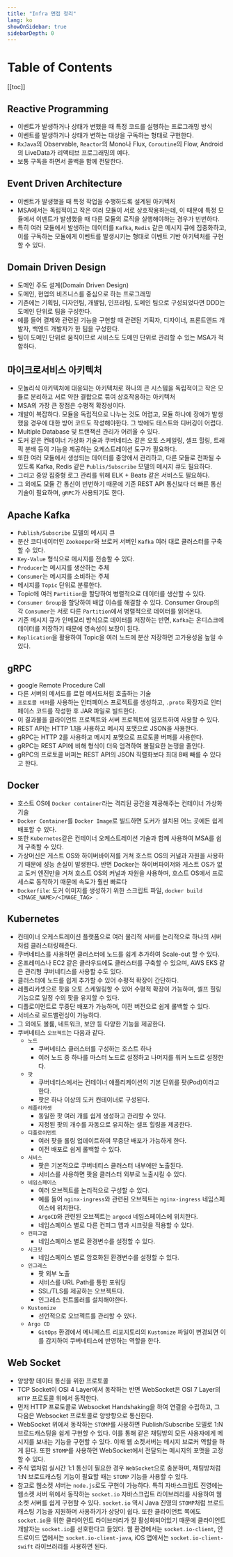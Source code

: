 ```yaml
---
title: "Infra 면접 정리"
lang: ko
showOnSidebar: true
sidebarDepth: 0
---
```


# Table of Contents
[[toc]]

## Reactive Programming
- 이벤트가 발생하거나 상태가 변했을 때 특정 코드를 실행하는 프로그래밍 방식
- 이벤트를 발생하거나 상태가 변하는 대상을 구독하는 형태로 구현한다.
- `RxJava`의 Observable, `Reactor`의 Mono나 Flux, `Coroutine`의 Flow, Android의 LiveData가 리액티브 프로그래밍의 예다.
- 보통 구독을 하면서 콜백을 함께 전달한다.

## Event Driven Architecture
- 이벤트가 발생했을 때 특정 작업을 수행하도록 설계된 아키텍처
- MSA에서는 독립적이고 작은 여러 모듈이 서로 상호작용하는데, 이 때문에 특정 모듈에서 이벤트가 발생했을 때 다른 모듈의 로직을 실행해야하는 경우가 빈번하다.
- 특히 여러 모듈에서 발생하는 데이터를 `Kafka`, `Redis` 같은 메시지 큐에 집중화하고, 이를 구독하는 모듈에게 이벤트를 발생시키는 형태로 이벤트 기반 아키텍처를 구현할 수 있다.

## Domain Driven Design
- 도메인 주도 설계(Domain Driven Design)
- 도메인, 현업의 비즈니스를 중심으로 하는 프로그래밍
- 기존에는 기획팀, 디자인팀, 개발팀, 인프라팀, 도메인 팀으로 구성되었다면 DDD는 도메인 단위로 팀을 구성한다.
- 예를 들어 결제와 관련된 기능을 구현할 때 관련된 기획자, 디자이너, 프론트엔드 개발자, 백엔드 개발자가 한 팀을 구성한다.
- 팀이 도메인 단위로 움직이므로 서비스도 도메인 단위로 관리할 수 있는 MSA가 적합하다.

## 마이크로서비스 아키텍처
- 모놀리식 아키텍처에 대응되는 아키텍처로 하나의 큰 시스템을 독립적이고 작은 모듈로 분리하고 서로 약한 결합으로 묶여 상호작용하는 아키텍처
- MSA의 가장 큰 장점은 수평적 확장성이다.
- 개발이 복잡하다. 모듈을 독립적으로 나누는 것도 어렵고, 모듈 하나에 장애가 발생했을 경우에 대한 방어 코드도 작성해야한다. 그 밖에도 테스트와 디버깅이 어렵다.
- Multiple Database 및 트랜잭션 관리가 어려울 수 있다.
- 도커 같은 컨테이너 가상화 기술과 쿠버네티스 같은 오토 스케일링, 셀프 힐링, 트래픽 분배 등의 기능을 제공하는 오케스트레이션 도구가 필요하다.
- 또한 여러 모듈에서 생성되는 데이터를 중앙에서 관리하고, 다른 모듈로 전파될 수 있도록 Kafka, Redis 같은 `Publis/Subscribe` 모델의 메시지 큐도 필요하다.
- 그리고 중앙 집중형 로그 관리를 위해 ELK + Beats 같은 서비스도 필요하다.
- 그 외에도 모듈 간 통신이 빈번하기 때문에 기존 REST API 통신보다 더 빠른 통신 기술이 필요하며, `gRPC`가 사용되기도 한다.

## Apache Kafka
- `Publish/Subscribe` 모델의 메시지 큐
- 분산 코디네이터인 `Zookeeper`와 브로커 서버인 `Kafka` 여러 대로 클러스터를 구축할 수 있다.
- `Key-Value` 형식으로 메시지를 전송할 수 있다.
- `Producer`는 메시지를 생산하는 주체
- `Consumer`는 메시지를 소비하는 주체
- 메시지를 `Topic` 단위로 분류한다.
- Topic에 여러 `Partition`을 할당하여 병렬적으로 데이터를 생산할 수 있다.
- `Consumer Group`을 할당하여 배압 이슈를 해결할 수 있다. Consumer Group의 각 `Consumer`는 서로 다른 `Partition`에서 병렬적으로 데이터를 읽어온다.
- 기존 메시지 큐가 인메모리 방식으로 데이터를 저장하는 반면, `Kafka`는 온디스크에 데이터를 저장하기 때문에 영속성이 보장이 된다.
- `Replication`을 활용하여 Topic을 여러 노드에 분산 저장하면 고가용성을 높일 수 있다.


## gRPC
- google Remote Procedure Call
- 다른 서버의 메서드를 로컬 메서드처럼 호출하는 기술
- `프로토콜 버퍼`를 사용하는 인터페이스 프로젝트를 생성하고, `.proto` 확장자로 인터페이스 코드를 작성한 후 JAR 파일로 빌드한다.
- 이 결과물을 클라이언트 프로젝트와 서버 프로젝트에 임포트하여 사용할 수 있다.
- REST API는 HTTP 1.1을 사용하고 메시지 포맷으로 JSON을 사용한다.
- gRPC는 HTTP 2를 사용하고 메시지 포맷으로 프로토콜 버퍼를 사용한다.
- gRPC는 REST API에 비해 형식이 더욱 엄격하여 불필요한 논쟁을 줄인다.
- gRPC의 프로토콜 버퍼는 REST API의 JSON 직렬화보다 최대 8배 빼를 수 있다고 한다.

## Docker
- 호스트 OS에 `Docker container`라는 격리된 공간을 제공해주는 컨테이너 가상화 기술
- `Docker Container`를 `Docker Image`로 빌드하면 도커가 설치된 어느 곳에든 쉽게 배포할 수 있다.
- 또한 `Kubernetes`같은 컨테이너 오케스트레이션 기술과 함께 사용하여 MSA를 쉽게 구축할 수 있다.
- 가상머신은 게스트 OS와 하이버바이저를 거쳐 호스트 OS의 커널과 자원을 사용하기 때문에 성능 손실이 발생한다. 반면 Docker는 하이버파이저와 게스트 OS가 없고 도커 엔진만을 거쳐 호스트 OS의 커널과 자원을 사용하며, 호스트 OS에서 프로세스로 동작하기 때문에 속도가 훨씬 빠르다
- `Dockerfile`: 도커 이미지를 생성하기 위한 스크립트 파일, `docker build <IMAGE_NAME>/<IMAGE_TAG> .`

## Kubernetes
- 컨테이너 오케스트레이션 플랫폼으로 여러 물리적 서버를 논리적으로 하나의 서버처럼 클러스터링해준다.
- 쿠버네티스를 사용하면 클러스터에 노드를 쉽게 추가하여 Scale-out 할 수 있다.
- 온프레미스나 EC2 같은 클라우드에도 클러스터를 구축할 수 있으며, AWS EKS 같은 관리형 쿠버네티스를 사용할 수도 있다.
- 클러스터에 노드를 쉽게 추가할 수 있어 수평적 확장이 간단하다.
- 레플리카셋으로 팟을 오토 스케일링할 수 있어 수평적 확장이 가능하며, 셀프 힐링 기능으로 일정 수의 팟을 유지할 수 있다.
- 디플로이먼트로 무중단 배포가 가능하며, 이전 버전으로 쉽게 롤백할 수 있다.
- 서비스로 로드밸런싱이 가능하다.
- 그 외에도 볼륨, 네트워크, 보안 등 다양한 기능을 제공한다.
- 쿠버네티스 `오브젝트`는 다음과 같다.
    - `노드`
        - 쿠버네티스 클러스터를 구성하는 호스트 하나
        - 여러 노드 중 하나를 마스터 노드로 설정하고 나머지를 워커 노드로 설정한다.
    - `팟`
        - 쿠버네티스에서는 컨테이너 애플리케이션의 기본 단위를 팟(Pod)이라고 한다.
        - 팟은 하나 이상의 도커 컨테이너로 구성된다.
    - `레플리카셋`
        - 동일한 팟 여러 개를 쉽게 생성하고 관리할 수 있다.
        - 지정된 팟의 개수를 자동으로 유지하는 셀프 힐링을 제공한다.
    - `디플로이먼트`
        - 여러 팟을 롤링 업데이트하여 무중단 배포가 가능하게 한다.
        - 이전 배포로 쉽게 롤백할 수 있다.
    - `서비스`
        - 팟은 기본적으로 쿠버네티스 클러스터 내부에만 노출된다.
        - 서비스를 사용하면 팟을 클러스터 외부로 노출시킬 수 있다.
    - `네임스페이스`
        - 여러 오브젝트를 논리적으로 구성할 수 있다.
        - 예를 들어 `nginx-ingress`와 관련된 오브젝트는 `nginx-ingress` 네임스페이스에 위치한다.
        - `ArgoCD`와 관련된 오브젝트는 `argocd` 네임스페이스에 위치한다.
        - 네임스페이스 별로 다른 컨피그 맵과 시크릿을 적용할 수 있다.
    - `컨피그맵`
        - 네임스페이스 별로 환경변수를 설정할 수 있다.
    - `시크릿`
        - 네임스페이스 별로 암호화된 환경변수를 설정할 수 있다.
    - `인그레스`
        - 팟 외부 노출
        - 서비스를 URL Path를 통한 포워딩
        - SSL/TLS를 제공하는 오브젝트다.
        - 인그레스 컨트롤러를 설치해야한다.
    - `Kustomize`
        - 선언적으로 오브젝트를 관리할 수 있다.
    - `Argo CD`
        - `GitOps` 환경에서 메니페스트 리포지토리의 `Kustomize` 파일이 변경되면 이를 감지하여 쿠버네티스에 반영하는 역할을 한다.

## Web Socket
- 양방향 데이터 통신을 위한 프로토콜
- TCP Socket이 OSI 4 Layer에서 동작하는 반면 WebSocket은 OSI 7 Layer의 `HTTP` 프로토콜 위에서 동작한다.
- 먼저 HTTP 프로토콜로 Websocket Handshaking을 하여 연결을 수립하고, 그 다음은 Websocket 프로토콜로 양방향으로 통신한다.
- WebSocket 위에서 동작하는 `STOMP`를 사용하면 Publish/Subscribe 모델로 1:N 브로드캐스팅을 쉽게 구현할 수 있다. 이를 통해 같은 채팅방의 모든 사용자에게 메시지를 보내는 기능을 구현할 수 있다. 이때 웹 소켓서버는 메시지 브로커 역할을 하게 된다. 또한 `STOMP`를 사용하면 WebSocket에서 전달되는 메시지의 포맷을 고정할 수 있다.
- 주식 앱처럼 실시간 1:1 통신이 필요한 경우 `WebSocket`으로 충분하며, 채팅방처럼 1:N 브로드캐스팅 기능이 필요할 때는 `STOMP` 기능을 사용할 수 있다.
- 참고로 웹소켓 서버는 `node.js`로도 구현이 가능하다. 특히 자바스크립트 진영에는 웹소켓 서버 위에서 동작하는 `socket.io` 자바스크립트 라이브러리를 사용하여 웹소켓 서버를 쉽게 구현할 수 있다. `socket.io` 역시 Java 진영의 `STOMP`처럼 브로드캐스팅 기능을 지원하며 사용하기가 상당이 쉽다. 또한 클라이언트 쪽에도 `socket.io`을 위한 클라이언트 라이브러리가 잘 활성화되어있기 때문에 클라이언트 개발자는 `socket.io`를 선호한다고 들었다. 웹 환경에서는 `socket.io-client`, 안드로이드 앱에서는 `socket.io-client-java`, iOS 앱에서는 `socket.io-client-swift` 라이브러리를 사용하면 된다.